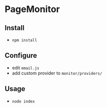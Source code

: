PageMonitor
===========
## Install
- `npm install`

## Configure
- edit `email.js`
- add custom provider to `monitor/providers/`

## Usage
- `node index`
